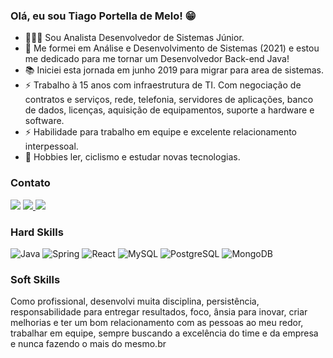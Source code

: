 ### Olá, eu sou Tiago Portella de Melo! 😁

- 👨🏼‍💻 Sou Analista Desenvolvedor de Sistemas Júnior.
- 🎯 Me formei em Análise e Desenvolvimento de Sistemas (2021) e estou me dedicado para me tornar um Desenvolvedor Back-end Java!
- 📚 Iniciei esta jornada em junho 2019 para migrar para area de sistemas. 
- ⚡ Trabalho à 15 anos com infraestrutura de TI. Com negociação de contratos e serviços, rede, telefonia, servidores de aplicações, banco de dados, licenças, aquisição de equipamentos, suporte a hardware e software.
- ⚡ Habilidade para trabalho em equipe e excelente relacionamento interpessoal. 
- 🎺 Hobbies ler, ciclismo e estudar novas tecnologias. 

### Contato
[<img src="https://img.shields.io/badge/linkedin-%230077B5.svg?&style=for-the-badge&logo=linkedin&logoColor=white" target="_blank"/>](https://www.linkedin.com/in/tiago-portella-de-melo-7344b125/)
<a href="https://wa.me/5521964918244" alt="WhatsApp" target="_blank"> <img src="https://img.shields.io/badge/WhatsApp-25D366?style=for-the-badge&logo=whatsapp&logoColor=white"/> </a>
<a href="mailto:tiago.portella@gmail.com?subject=Hello Mr. Tiago" target="_blank"> <img src="https://img.shields.io/badge/Gmail-D14836?style=for-the-badge&logo=gmail&logoColor=white"/> </a>


### Hard Skills
![Java](https://img.shields.io/badge/Java-ED8B00?style=for-the-badge&logo=java&logoColor=white) ![Spring](https://img.shields.io/badge/Spring-6DB33F?style=for-the-badge&logo=spring&logoColor=white) ![React](https://img.shields.io/badge/React-20232A?style=for-the-badge&logo=react&logoColor=61DAFB) ![MySQL](https://img.shields.io/badge/MySQL-00000F?style=for-the-badge&logo=mysql&logoColor=white) ![PostgreSQL](https://img.shields.io/badge/PostgreSQL-316192?style=for-the-badge&logo=postgresql&logoColor=white) ![MongoDB](https://img.shields.io/badge/MongoDB-4EA94B?style=for-the-badge&logo=mongodb&logoColor=white)


### Soft Skills
Como profissional, desenvolvi muita disciplina, persistência, responsabilidade para entregar resultados, foco, ânsia para inovar, criar melhorias e ter um bom relacionamento com as pessoas ao meu redor, trabalhar em equipe, sempre buscando a excelência do time e da empresa e nunca fazendo o mais do mesmo.br

